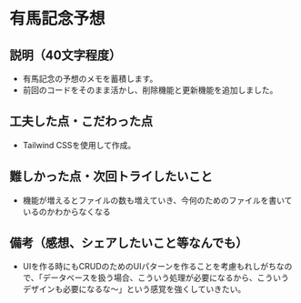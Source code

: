 # 有馬記念予想

## 説明（40文字程度）
- 有馬記念の予想のメモを蓄積します。
- 前回のコードをそのまま活かし、削除機能と更新機能を追加しました。

## 工夫した点・こだわった点
- Tailwind CSSを使用して作成。

## 難しかった点・次回トライしたいこと
- 機能が増えるとファイルの数も増えていき、今何のためのファイルを書いているのかわからなくなる
  
## 備考（感想、シェアしたいこと等なんでも）
- UIを作る時にもCRUDのためのUIパターンを作ることを考慮もれしがちなので、「データベースを扱う場合、こういう処理が必要になるから、こういうデザインも必要になるな〜」という感覚を強くしていきたい。
